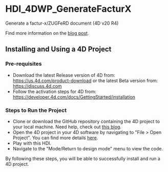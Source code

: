 #  HDI_4DWP_GenerateFacturX

Generate a factur-x/ZUGFeRD document (4D v20 R4)

Find more information on the [blog post](https://blog.4d.com/4d-write-pro-electronic-invoice-generation/).

## Installing and Using a 4D Project

### Pre-requisites

* Download the latest Release version of 4D from: https://us.4d.com/product-download or the latest Beta version from: https://discuss.4d.com
* Follow the activation steps for 4D from: https://developer.4d.com/docs/GettingStarted/installation

### Steps to Run the Project

* Clone or download the GitHub repository containing the 4D project to your local machine. Need help, check out [this blog](https://blog.4d.com/github-4d-depot/).
* Open the 4D project in your 4D software by navigating to "File > Open Project".  You can find more details [here](https://developer.4d.com/docs/GettingStarted/creating#opening-a-project).
* Play with this HDI.
* Navigate to the "Mode/Return to design mode" menu to view the code.

By following these steps, you will be able to successfully install and run a 4D project.
